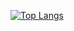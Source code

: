 [![Top Langs](https://github-readme-stats.vercel.app/api/top-langs/?username=marianochaves&layout=compact&show_icons=true&theme=dracula)](https://github.com/anuraghazra/github-readme-stats)

<!--
**MarianoChaves/marianochaves** is a ✨ _special_ ✨ repository because its `README.md` (this file) appears on your GitHub profile.

Here are some ideas to get you started:

- 🔭 I’m currently working on ...
- 🌱 I’m currently learning ...
- 👯 I’m looking to collaborate on ...
- 🤔 I’m looking for help with ...
- 💬 Ask me about ...
- 📫 How to reach me: ...
- 😄 Pronouns: ...
- ⚡ Fun fact: ...
-->
